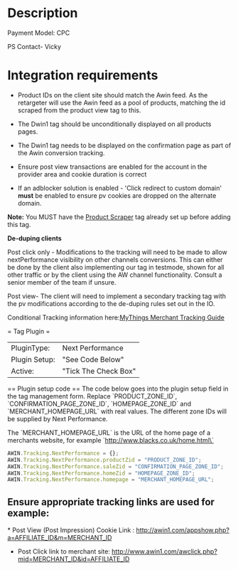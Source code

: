 
# Description

Payment Model: CPC

PS Contact- Vicky

# Integration requirements

- Product IDs on the client site should match the Awin feed. As the
  retargeter will use the Awin feed as a pool of products, matching the
  id scraped from the product view tag to this.

<!-- -->

- The Dwin1 tag should be unconditionally displayed on all products
  pages.

<!-- -->

- The Dwin1 tag needs to be displayed on the confirmation page as part
  of the Awin conversion tracking.

<!-- -->

- Ensure post view transactions are enabled for the account in the
  provider area and cookie duration is correct

<!-- -->

- If an adblocker solution is enabled - 'Click redirect to custom
  domain' **must** be enabled to ensure pv cookies are dropped on the
  alternate domain.

**Note:** You MUST have the [Product
Scraper](Staff:Product_Scraper "wikilink") tag already set up before
adding this tag.


**De-duping clients**

Post click only - Modifications to the tracking will need to be made to
allow nextPerformance visibility on other channels conversions. This can
either be done by the client also implementing our tag in testmode,
shown for all other traffic or by the client using the AW channel
functionality. Consult a senior member of the team if unsure.

Post view- The client will need to implement a secondary tracking tag
with the pv modifications according to the de-duping rules set out in
the IO.

Conditional Tracking information here:[MyThings Merchant Tracking
Guide](Staff:MyThings_Merchant_Tracking_Guide "wikilink")


= Tag Plugin =

|               |                      |
|---------------|----------------------|
| PluginType:   | Next Performance     |
| Plugin Setup: | "See Code Below"     |
| Active:       | "Tick The Check Box" |


== Plugin setup code == The code below goes into the plugin setup field
in the tag management form. Replace \`PRODUCT_ZONE_ID\`,
\`CONFIRMATION_PAGE_ZONE_ID\`, \`HOMEPAGE_ZONE_ID\` and
\`MERCHANT_HOMEPAGE_URL\` with real values. The different zone IDs will
be supplied by Next Performance.

The \`MERCHANT_HOMEPAGE_URL\` is the URL of the home page of a merchants
website, for example \`http://www.blacks.co.uk/home.html\`


``` javascript
AWIN.Tracking.NextPerformance = {};
AWIN.Tracking.NextPerformance.productZid = "PRODUCT_ZONE_ID";
AWIN.Tracking.NextPerformance.saleZid = "CONFIRMATION_PAGE_ZONE_ID";
AWIN.Tracking.NextPerformance.homeZid = "HOMEPAGE_ZONE_ID";
AWIN.Tracking.NextPerformance.homepage = "MERCHANT_HOMEPAGE_URL";
```




## Ensure appropriate tracking links are used for example:


\* Post View (Post Impression) Cookie Link :
<http://awin1.com/appshow.php?a=AFFILIATE_ID&m=MERCHANT_ID>

- Post Click link to merchant site:
  <http://www.awin1.com/awclick.php?mid=MERCHANT_ID&id=AFFILIATE_ID>